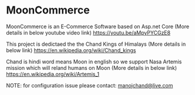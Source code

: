 # MoonCommerce
MoonCommerce is an E-Commerce Software based on Asp.net Core (More details in below youtube video link)
https://youtu.be/aMpyPYCGzE8

This project is dedictaed the the Chand Kings of Himalays (More details in below link)
https://en.wikipedia.org/wiki/Chand_kings

Chand is hindi word means Moon in english so we support Nasa Artemis mission which will reland humans on Moon (More details in below link)
https://en.wikipedia.org/wiki/Artemis_1


NOTE:
for configuration issue please contact: manojchand@live.com


